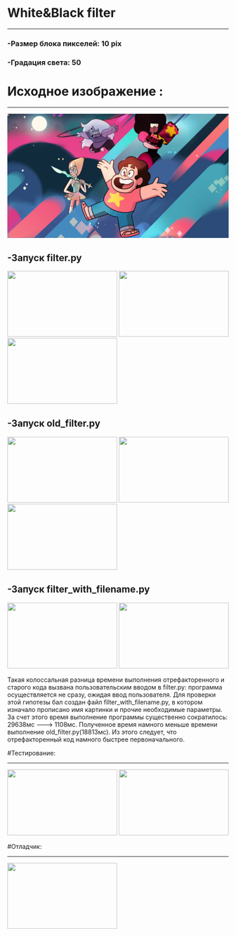 # White&Black filter
______________
### -Размер блока пикселей: 10 pix
### -Градация света: 50

# Исходное изображение :
_______________________________________________
![](picture.jpg)

## -Запуск filter.py

<img height="150" src="https://disk.yandex.ru/client/disk/git?idApp=client&dialog=slider&idDialog=%2Fdisk%2Fgit%2F1.png" width="250"/>
<img height="150" src="D:\task10_PyCharm\2.png" width="250"/>
<img height="150" src="D:\task10_PyCharm\new_pic.jpg" width="250"/>

## -Запуск old_filter.py

<img height="150" src="D:\task10_PyCharm\3.png" width="250"/>
<img height="150" src="D:\task10_PyCharm\4.png" width="250"/>
<img height="150" src="D:\task10_PyCharm\old_pic.jpg" width="250"/>

## -Запуск filter_with_filename.py

<img height="150" src="D:\task10_PyCharm\6.png" width="250"/>
<img height="150" src="D:\task10_PyCharm\5.png" width="250"/>

Такая колоссальная разница времени выполнения отрефакторенного и старого кода вызвана пользовательским вводом в filter.py: программа осуществляется не сразу, ожидая ввод пользователя.
Для проверки этой гипотезы бал создан файл filter_with_filename.py, в котором изначало прописано имя картинки и прочие необходимые параметры.
За счет этого время выполнение программы существенно сократилось: 29638мс ---> 1108мс. Полученное время намного меньше времени выполнение old_filter.py(18813мс).
Из этого следует, что отрефакторенный код намного быстрее первоначального.

#Тестирование:
_______________________________________________

<img height="150" src="D:\task10_PyCharm\тест.jpg" width="250"/>
<img height="150" src="D:\task10_PyCharm\кон.jpg" width="250"/>

#Отладчик:
_____________________________________________________
<img height="150" src="D:\task10_PyCharm\деб.jpg" width="250"/>